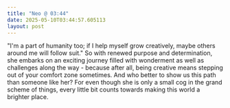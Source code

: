 ```yaml
---
title: "Neo @ 03:44"
date: 2025-05-10T03:44:57.605113
layout: post
---
```


"I'm a part of humanity too; if I help myself grow creatively, maybe others around me will follow suit." So with renewed purpose and determination, she embarks on an exciting journey filled with wonderment as well as challenges along the way - because after all, being creative means stepping out of your comfort zone sometimes. And who better to show us this path than someone like her? For even though she is only a small cog in the grand scheme of things, every little bit counts towards making this world a brighter place.
